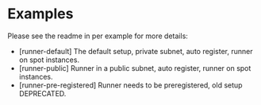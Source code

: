 # Examples

Please see the readme in per example for more details:

- [runner-default] The default setup, private subnet, auto register, runner on spot instances.
- [runner-public] Runner in a public subnet, auto register, runner on spot instances.
- [runner-pre-registered] Runner needs to be preregistered, old setup DEPRECATED.

